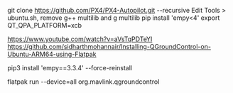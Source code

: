 
git clone https://github.com/PX4/PX4-Autopilot.git --recursive
Edit Tools > ubuntu.sh, remove g++ multilib and g multilib
pip install 'empy<4'
export QT_QPA_PLATFORM=xcb

https://www.youtube.com/watch?v=aVsTqPDTeYI
https://github.com/sidharthmohannair/Installing-QGroundControl-on-Ubuntu-ARM64-using-Flatpak

pip3 install 'empy==3.3.4' --force-reinstall

flatpak run --device=all org.mavlink.qgroundcontrol
